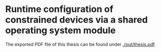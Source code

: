 # Runtime configuration of constrained devices via a shared operating system module

The exported PDF file of this thesis can be found under [./out/thesis.pdf](./out/thesis.pdf).

